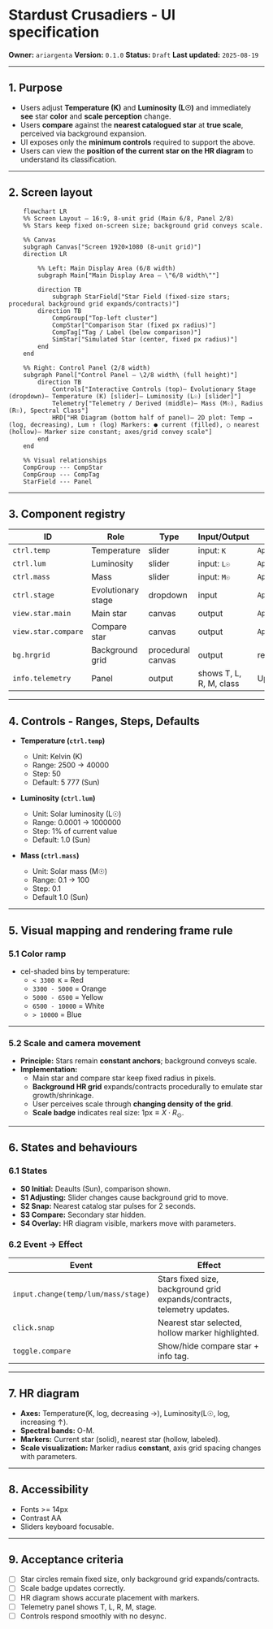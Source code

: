 ﻿# Stardust Crusadiers - UI specification

**Owner:** `ariargenta`
**Version:** `0.1.0`
**Status:** `Draft`
**Last updated:** `2025-08-19`

---

## 1. Purpose
- Users adjust **Temperature (K)** and **Luminosity (L☉)** and immediately **see** star **color** and **scale perception** change.
- Users **compare** against the **nearest catalogued star** at **true scale**, perceived via background expansion.
- UI exposes only the **minimum controls** required to support the above.
- Users can view the **position of the current star on the HR diagram** to understand its classification.

---

## 2. Screen layout
```mermaid
    flowchart LR
    %% Screen Layout — 16:9, 8-unit grid (Main 6/8, Panel 2/8)
    %% Stars keep fixed on-screen size; background grid conveys scale.

    %% Canvas
    subgraph Canvas["Screen 1920×1080 (8-unit grid)"]
    direction LR

        %% Left: Main Display Area (6/8 width)
        subgraph Main["Main Display Area — \"6/8 width\""]
    
        direction TB
            subgraph StarField["Star Field (fixed-size stars; procedural background grid expands/contracts)"]
        direction TB
            CompGroup["Top-left cluster"]
            CompStar["Comparison Star (fixed px radius)"]
            CompTag["Tag / Label (below comparison)"]
            SimStar["Simulated Star (center, fixed px radius)"]
        end
    end

    %% Right: Control Panel (2/8 width)
    subgraph Panel["Control Panel — \2/8 width\ (full height)"]
        direction TB
            Controls["Interactive Controls (top)— Evolutionary Stage (dropdown)— Temperature (K) [slider]— Luminosity (L☉) [slider]"]
            Telemetry["Telemetry / Derived (middle)— Mass (M☉), Radius (R☉), Spectral Class"]
            HRD["HR Diagram (bottom half of panel)— 2D plot: Temp → (log, decreasing), Lum ↑ (log) Markers: ● current (filled), ○ nearest (hollow)— Marker size constant; axes/grid convey scale"]
        end
    end

    %% Visual relationships
    CompGroup --- CompStar
    CompGroup --- CompTag
    StarField --- Panel
```

---

## 3. Component registry
| ID | Role | Type | Input/Output | Data binding | Notes |
|------|------|------|------|------|------|
| `ctrl.temp` | Temperature | slider | input: `K` | `AppState.params.temperatureK` | Range 2.5k–40k |
| `ctrl.lum` | Luminosity | slider | input: `L☉` | `AppState.params.luminosityLsol` | Range 1e-4–1e6 |
| `ctrl.mass` | Mass | slider | input: `M☉` | `AppState.params.mass` | Derived stage |
| `ctrl.stage` | Evolutionary stage | dropdown | input | `AppState.params.stage` | Main sequence, giant, dwarf |
| `view.star.main` | Main star | canvas | output | `AppState.derived` | Fixed pixel radius |
| `view.star.compare` | Compare star | canvas | output | `AppState.selection.nearest` | Fixed radius, proportional |
| `bg.hrgrid` | Background grid | procedural canvas | output | recomputes scale factor | Expands/contracts |
| `info.telemetry` | Panel | output | shows T, L, R, M, class | Updated dynamically |

---

## 4. Controls - Ranges, Steps, Defaults
- **Temperature (`ctrl.temp`)**
    - Unit: Kelvin (K)
    - Range: 2500 -> 40000
    - Step: 50
    - Default: 5 777 (Sun)

- **Luminosity (`ctrl.lum`)**
    - Unit: Solar luminosity (L☉)
    - Range: 0.0001 -> 1000000
    - Step: 1% of current value
    - Default: 1.0 (Sun)

- **Mass (`ctrl.mass`)**
    - Unit: Solar mass (M☉)
    - Range: 0.1 -> 100
    - Step: 0.1
    - Default 1.0 (Sun)

---

## 5. Visual mapping and rendering frame rule
### 5.1 Color ramp
- cel-shaded bins by temperature:
    - `< 3300 K` = Red
    - `3300 - 5000` = Orange
    - `5000 - 6500` = Yellow
    - `6500 - 10000` = White
    - `> 10000` = Blue

---

### 5.2 Scale and camera movement
- **Principle:** Stars remain **constant anchors**; background conveys scale.
- **Implementation:**
    - Main star and compare star keep fixed radius in pixels.
    - **Background HR grid** expands/contracts procedurally to emulate star growth/shrinkage.
    - User perceives scale through **changing density of the grid**.
    - **Scale badge** indicates real size: $1 \text{px} \equiv X \cdot R_\odot$.

---

## 6. States and behaviours
### 6.1 States
- **S0 Initial:** Deaults (Sun), comparison shown.
- **S1 Adjusting:** Slider changes cause background grid to move.
- **S2 Snap:** Nearest catalog star pulses for 2 seconds.
- **S3 Compare:** Secondary star hidden.
- **S4 Overlay:** HR diagram visible, markers move with parameters.

### 6.2 Event -> Effect
| Event | Effect |
|------|------|
| `input.change(temp/lum/mass/stage)` | Stars fixed size, background grid expands/contracts, telemetry updates. |
| `click.snap` | Nearest star selected, hollow marker highlighted. |
| `toggle.compare` | Show/hide compare star + info tag. |

---

## 7. HR diagram
- **Axes:** Temperature(K, log, decreasing →), Luminosity(L☉, log, increasing ↑).
- **Spectral bands:** O-M.
- **Markers:** Current star (solid), nearest star (hollow, labeled).
- **Scale visualization:** Marker radius **constant**, axis grid spacing changes with parameters.

---

## 8. Accessibility
- Fonts >= 14px
- Contrast AA
- Sliders keyboard focusable.

---

## 9. Acceptance criteria
- [ ] Star circles remain fixed size, only background grid expands/contracts.
- [ ] Scale badge updates correctly.
- [ ] HR diagram shows accurate placement with markers.
- [ ] Telemetry panel shows T, L, R, M, stage.
- [ ] Controls respond smoothly with no desync.